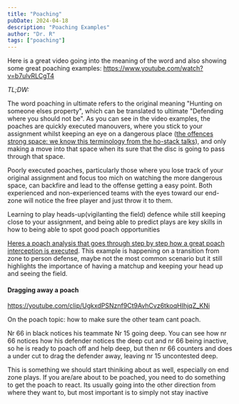 ```yaml
---
title: "Poaching"
pubDate: 2024-04-18
description: "Poaching Examples"
author: "Dr. R"
tags: ["poaching"]
---
```


Here is a great video going into the meaning of the word and also showing some great poaching examples: https://www.youtube.com/watch?v=b7ulvRLCgT4

_TL;DW:_

The word poaching in ultimate refers to the original meaning "Hunting on someone elses property", which can be translated to ultimate "Defending where you should not be".
As you can see in the video examples, the poaches are quickly executed manouvers, where you stick to your assignment whilst keeping an eye on a dangerous place ([the offences strong space: we know this terminology from the ho-stack talks](https://ultiworld.com/2019/10/02/understanding-strong-weak-space-horizontal-stack/)), and only making a move into that space when its sure that the disc is going to pass through that space.

Poorly executed poaches, particularly those where you lose track of your original assignment and focus too mich on watching the more dangerous space, can backfire and lead to the offense getting a easy point. Both experienced and non-experienced teams with the eyes toward our end-zone will notice the free player and just throw it to them.

Learning to play heads-up(vigilanting the field) defence while still keeping close to your assignment, and being able to predict plays are key skills in how to being able to spot good poach opportunities

[Heres a poach analysis that goes through step by step how a great poach interception is executed](https://www.youtube.com/watch?v=LQNai1DQKcs). This example is happening on a transition from zone to person defense, maybe not the most common scenario but it still highlights the importance of having a matchup and keeping your head up and seeing the field.

#### Dragging away a poach

https://youtube.com/clip/UgkxdPSNznf9Ct9AvhCvz6tkoqHIhjqZ_KNi

On the poach topic: how to make sure the other team cant poach.

Nr 66 in black notices his teammate Nr 15 going deep. You can see how nr 66 notices how his defender notices the deep cut and nr 66 being inactive, so he is ready to poach off and help deep, but then nr 66 counters and does a under cut to drag the defender away, leaving nr 15 uncontested deep.

This is something we should start thiniking about as well, especially on end zone plays. If you are/are about to be poached, you need to do something to get the poach to react. Its usually going into the other direction from where they want to, but most important is to simply not stay inactive
